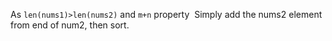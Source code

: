 As `len(nums1)>len(nums2)`  and `m+n` property
​
Simply add the nums2 element from end of num2, then sort.